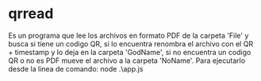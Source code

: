 # qrread

Es un programa que lee los archivos en formato PDF de la carpeta 'File' y busca si tiene un codigo QR, si lo encuentra renombra el archivo con el QR + timestamp y lo deja en la carpeta 'GodName', 
si no encuentra un codigo QR o no es PDF mueve el archivo a la carpeta 'NoName'.
Para ejecutarlo desde la linea de comando: node .\app.js
